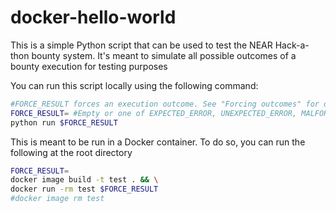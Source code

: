 # docker-hello-world

This is a simple Python script that can be used to test the NEAR Hack-a-thon bounty system. It's meant to simulate all possible outcomes of a bounty execution for testing purposes

You can run this script locally using the following command:
```bash
#FORCE_RESULT forces an execution outcome. See "Forcing outcomes" for details
FORCE_RESULT= #Empty or one of EXPECTED_ERROR, UNEXPECTED_ERROR, MALFORMED_RESULT, NO_RESULT, TIMEOUT
python run $FORCE_RESULT
```

This is meant to be run in a Docker container. To do so, you can run the following at the root directory
```bash
FORCE_RESULT=
docker image build -t test . && \
docker run -rm test $FORCE_RESULT
#docker image rm test
```

